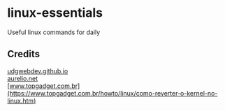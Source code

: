 # linux-essentials
Useful linux commands for daily

## Credits
[udgwebdev.github.io](https://udgwebdev.github.io/dicas-de-terminal-copiando-arquivos-via-scp)<br>
[aurelio.net](https://aurelio.net/curso/material/vim-ref.html)<br>
[www.topgadget.com.br](https://www.topgadget.com.br/howto/linux/como-reverter-o-kernel-no-linux.htm)<br>
